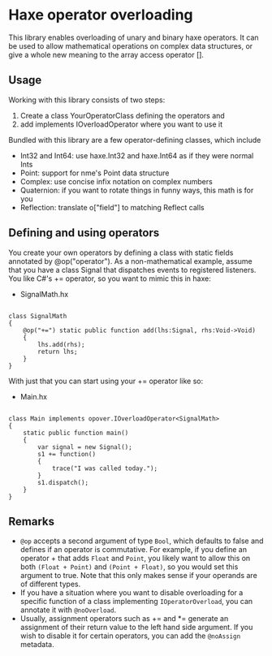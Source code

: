 Haxe operator overloading
=============

This library enables overloading of unary and binary haxe operators. It can be used to allow mathematical operations on complex data structures, or give a whole new meaning to the array access operator []. 

Usage
-------

Working with this library consists of two steps:

1. Create a class YourOperatorClass defining the operators and
2. add implements IOverloadOperator<YourOperatorClass> where you want to use it

Bundled with this library are a few operator-defining classes, which include
* Int32 and Int64: use haxe.Int32 and haxe.Int64 as if they were normal Ints
* Point: support for nme's Point data structure
* Complex: use concise infix notation on complex numbers
* Quaternion: if you want to rotate things in funny ways, this math is for you
* Reflection: translate o["field"] to matching Reflect calls

Defining and using operators
-------

You create your own operators by defining a class with static fields annotated by @op("operator"). As a non-mathematical example, assume that you have a class Signal that dispatches events to registered listeners. You like C#'s += operator, so you want to mimic this in haxe:

* SignalMath.hx

```

class SignalMath
{
	@op("+=") static public function add(lhs:Signal, rhs:Void->Void)
	{
		lhs.add(rhs);
		return lhs;
	}
}

```

With just that you can start using your += operator like so:

* Main.hx

```

class Main implements opover.IOverloadOperator<SignalMath>
{
	static public function main()
	{
		var signal = new Signal();
		s1 += function()
		{
			trace("I was called today.");
		}
		s1.dispatch();
	}
}

```

Remarks
-------

* `@op` accepts a second argument of type `Bool`, which defaults to false and defines if an operator is commutative. For example, if you define an operator + that adds `Float` and `Point`, you likely want to allow this on both `(Float + Point)` and `(Point + Float)`, so you would set this argument to true. Note that this only makes sense if your operands are of different types.
* If you have a situation where you want to disable overloading for a specific function of a class implementing `IOperatorOverload`, you can annotate it with `@noOverload`.
* Usually, assignment operators such as += and *= generate an assignment of their return value to the left hand side argument. If you wish to disable it for certain operators, you can add the `@noAssign` metadata.